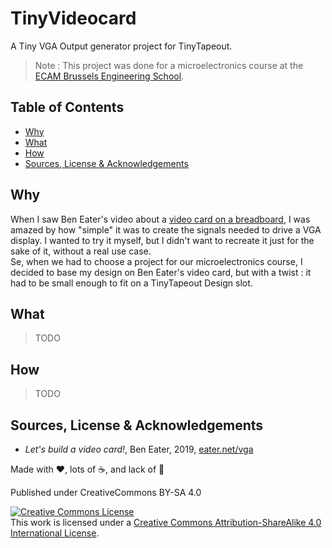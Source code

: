 # TinyVideocard

A Tiny VGA Output generator project for TinyTapeout.

> Note : This project was done for a microelectronics course at the [ECAM Brussels Engineering School](https://www.ecam.be/).

## Table of Contents

- [Why](#why)
- [What](#what)
- [How](#how)
- [Sources, License & Acknowledgements](#sources-license--acknowledgements)

## Why

When I saw Ben Eater's video about a [video card on a breadboard](https://www.youtube.com/watch?v=l7rce6IQDWs), I was amazed by how "simple" it was to create the signals needed to drive a VGA display. I wanted to try it myself, but I didn't want to recreate it just for the sake of it, without a real use case.  
Se, when we had to choose a project for our microelectronics course, I decided to base my design on Ben Eater's video card, but with a twist : it had to be small enough to fit on a TinyTapeout Design slot.

## What

> TODO

## How

> TODO

## Sources, License & Acknowledgements

- *Let's build a video card!*, Ben Eater, 2019, [eater.net/vga](https://eater.net/vga)

Made with ❤️, lots of ☕️, and lack of 🛌

Published under CreativeCommons BY-SA 4.0

[![Creative Commons License](https://i.creativecommons.org/l/by-sa/4.0/88x31.png)](http://creativecommons.org/licenses/by-sa/4.0/)  
This work is licensed under a [Creative Commons Attribution-ShareAlike 4.0 International License](https://creativecommons.org/licenses/by-sa/4.0/).
